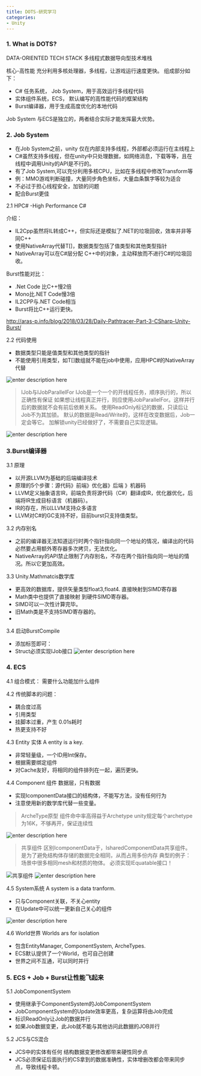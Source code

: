 ```yaml
---
title: DOTS-研究学习
categories:
- Unity
---
```


### 1. What is DOTS?

DATA-ORIENTED TECH STACK
多线程式数据导向型技术堆栈

 核心-高性能
充分利用多核处理器，多线程，让游戏运行速度更快。
组成部分如下：
* C# 任务系统， Job System，用于高效运行多线程代码
* 实体组件系统，ECS， 默认编写的高性能代码的框架结构
* Burst编译器，用于生成高度优化的本地代码

Job System 与ECS是独立的，两者结合实际才能发挥最大优势。

### 2. Job System

* 在Job System之前，unity 仅在内部支持多线程，外部都必须运行在主线程上
* C#虽然支持多线程，但在unity中只处理数据，如网络消息，下载等等，且在线程中调用Unity的API是不行的。
* 有了Job System,可以充分利用多核CPU，比如在多线程中修改Transform等
* 例：MMO游戏判断碰撞，大量同步角色坐标，大量血条飘字等较为适合
* 不必过于担心线程安全，加锁的问题
* 配合Burst更佳

2.1 HPC# -High Performance C#

介绍：
* IL2Cpp虽然将IL转成C++，但实际还是模拟了.NET的垃圾回收，效率并非等同C++
* 使用NativeArray代替T[]，数据类型包括了值类型和其他类型指针
* NativeArray可以在C#层分配 C++中的对象，主动释放而不进行C#的垃圾回收。

Burst性能对比：
* .Net Code 比C++慢2倍
* Mono比.NET Code慢3倍
* IL2CPP与.NET Code相当
* Burst将比C++运行更快。

http://aras-p.info/blog/2018/03/28/Daily-Pathtracer-Part-3-CSharp-Unity-Burst/

2.2 代码使用

* 数据类型只能是值类型和其他类型的指针
* 不能使用引用类型，如T[]数组就不能在job中使用，应用HPC#的NativeArray代替

![enter description here](/img/1584498872491.png)

> IJob与IJobParallelFor
> IJob是一个一个的开线程任务，顺序执行的，所以正确性有保证
> 如果想让线程真正并行，则应使用JobParallelFor。这样并行后的数据就不会有前后依赖关系。
> 使用ReadOnly标记的数据，只读后让Job不为其加锁。
> 默认的数据是Read/Write的，这样在改变数据后，Job一定会等它。
> 加解锁unity已经做好了，不需要自己实现逻辑。
> 
![enter description here](/img/1584499275880.png)

### 3.Burst编译器

3.1 原理
* 以开源LLVM为基础的后端编译技术
* 原理的5个步骤：源代码》前端》优化器》后端 》机器码
* LLVM定义抽象语言IR，前端负责将源代码（C#）翻译成IR，优化器优化，后端将IR生成目标语言（机器码）。
* IR的存在，所以LLVM支持众多语言
* LLVM对C#的GC支持不好，目前burst只支持值类型。

3.2 内存别名
* 之前的编译器无法知道运行时两个指针指向同一个地址的情况，编译出的代码必然要占用额外寄存器多次拷贝，无法优化。
* NativeArray的API禁止限制了内存别名，不存在两个指针指向同一地址的情况。所以它更加高效。


3.3 Unity.Mathmatcis数学库
* 更高效的数据库，提供矢量类型float3,float4. 直接映射到SIMD寄存器
* Math类中也提供了直接映射 到硬件SIMD寄存器。
* SIMD可以一次性计算完毕。
* 旧Math类是不支持SIMD寄存器的。
*

3.4 启动BurstCompile
* 添加标签即可：
* Struct必须实现IJob接口
![enter description here](/img/1584499995727.png)


### 4. ECS

4.1 组合模式：
需要什么功能加什么组件

4.2 传统脚本的问题：
* 耦合度过高
* 引用类型
* 挂脚本过重，产生 0.01s耗时
* 热更支持不好

4.3 Entity  实体
A entity is a key.
* 非常轻量级，一个ID用Int保存。
* 根据需要绑定组件
* 对Cache友好，将相同的组件排列在一起，遍历更快。

4.4 Component 组件
数据层，只有数据
* 实现IcomponentData接口的结构体，不能写方法，没有任何行为
* 注意使用新的数学库代替一些变量。

> ArcheType原型
> 组件命中率高得益于Archetype
> unity规定每个archetype为16K，不够再开，保证连续性

![enter description here](/img/1584500576606.png)

> 共享组件
> 区别IcomponentData于，IsharedComponentData共享组件。是为了避免结构体存储的数据完全相同，从而占用多份内存
> 典型的例子：场景中很多相同mesh和材质的物体。
> 必须实现IEquatable接口！

![共享组件](/img/1584501076960.png)
![enter description here](/img/1584501108996.png)

4.5 System系统
A system is a data tranform.
* 只与Component关联，不关心entity
* 在Update中可以统一更新自己关心的组件

![enter description here](/img/1584500759081.png)

4.6 World世界
Worlds ars for isolation
* 包含EntityManager, ComponentSystem, ArcheTypes.
* ECS默认提供了一个World，也可自己创建
* 世界之间不互通，可以同时并行

### 5. ECS + Job + Burst让性能飞起来

5.1 JobComponentSystem 

* 使用继承于ComponentSystem的JobComponentSystem
* JobComponentSystem的Update效率更高，复杂运算将由Job完成
*  标识ReadOnly让Job的数据并行
*  如果Job数据变更，此Job就不能与其他访问此数据的JOB并行

5.2 JCS与CS混合

* JCS中的实体有任何 结构数据变更修改都带来硬性同步点
* JCS必须保证后面执行的CS拿到的数据准确性，实体增删改都会带来同步点，导致线程卡顿。

